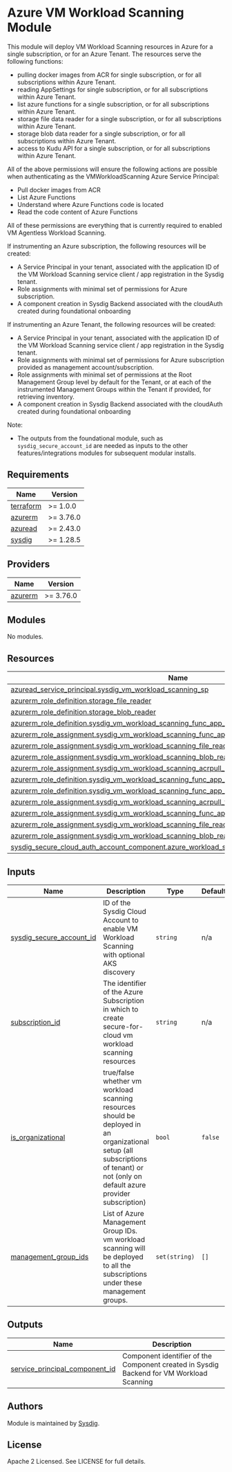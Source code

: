 # Azure VM Workload Scanning Module

This module will deploy VM Workload Scanning resources in Azure for a single subscription, or for an Azure Tenant.
The resources serve the following functions:
- pulling docker images from ACR for single subscription, or for all subscriptions within Azure Tenant.
- reading AppSettings for single subscription, or for all subscriptions within Azure Tenant.
- list azure functions for a single subscription, or for all subscriptions within Azure Tenant.
- storage file data reader for a single subscription, or for all subscriptions within Azure Tenant.
- storage blob data reader for a single subscription, or for all subscriptions within Azure Tenant.
- access to Kudu API for a single subscription, or for all subscriptions within Azure Tenant.

All of the above permissions will ensure the following actions are possible when authenticating as the VMWorkloadScanning Azure Service Principal:
- Pull docker images from ACR
- List Azure Functions
- Understand where Azure Functions code is located
- Read the code content of Azure Functions

All of these permissions are everything that is currently required to enabled VM Agentless Workload Scanning.

If instrumenting an Azure subscription, the following resources will be created:
- A Service Principal in your tenant, associated with the application ID of the VM Workload Scanning service client / app registration in the Sysdig tenant.
- Role assignments with minimal set of permissions for Azure subscription.
- A component creation in Sysdig Backend associated with the cloudAuth created during foundational onboarding

If instrumenting an Azure Tenant, the following resources will be created:
- A Service Principal in your tenant, associated with the application ID of the VM Workload Scanning service client / app registration in the Sysdig tenant.
- Role assignments with minimal set of permissions for Azure subscription provided as management account/subscription.
- Role assignments with minimal set of permissions at the Root Management Group level by default for the Tenant, or at each of the
instrumented Management Groups within the Tenant if provided, for retrieving inventory.
- A component creation in Sysdig Backend associated with the cloudAuth created during foundational onboarding

Note:
- The outputs from the foundational module, such as `sysdig_secure_account_id` are needed as inputs to the other features/integrations modules for subsequent modular installs.

<!-- BEGINNING OF PRE-COMMIT-TERRAFORM DOCS HOOK -->
## Requirements

| Name | Version |
|------|---------|
| <a name="requirement_terraform"></a> [terraform](#requirement\_terraform) | >= 1.0.0 |
| <a name="requirement_azurerm"></a> [azurerm](#requirement\_azurerm) | >= 3.76.0 |
| <a name="requirement_azuread"></a> [azuread](#requirement\_azuread) | >= 2.43.0 |
| <a name="requirement_sysdig"></a> [sysdig](#requirement\_sysdig) | >= 1.28.5 |

## Providers

| Name | Version |
|------|---------|
| <a name="provider_azurerm"></a> [azurerm](#provider\_azurerm) | >= 3.76.0 |

## Modules

No modules.

## Resources

| Name | Type |
|------|------|
| [azuread_service_principal.sysdig_vm_workload_scanning_sp](https://registry.terraform.io/providers/hashicorp/azuread/latest/docs/resources/service_principal) | resource |
| [azurerm_role_definition.storage_file_reader](https://registry.terraform.io/providers/hashicorp/azurerm/latest/docs/resources/role_definition) | resource |
| [azurerm_role_definition.storage_blob_reader](https://registry.terraform.io/providers/hashicorp/azurerm/latest/docs/resources/role_definition) | resource |
| [azurerm_role_definition.sysdig_vm_workload_scanning_func_app_config_role](https://registry.terraform.io/providers/hashicorp/azurerm/latest/docs/resources/role_definition) | resource |
| [azurerm_role_assignment.sysdig_vm_workload_scanning_func_app_config_role_assignment](https://registry.terraform.io/providers/hashicorp/azurerm/latest/docs/resources/role_assignment) | resource |
| [azurerm_role_assignment.sysdig_vm_workload_scanning_file_reader_role_assignment](https://registry.terraform.io/providers/hashicorp/azurerm/latest/docs/resources/role_assignment) | resource |
| [azurerm_role_assignment.sysdig_vm_workload_scanning_blob_reader_role_assignment](https://registry.terraform.io/providers/hashicorp/azurerm/latest/docs/resources/role_assignment) | resource |
| [azurerm_role_assignment.sysdig_vm_workload_scanning_acrpull_assignment](https://registry.terraform.io/providers/hashicorp/azurerm/latest/docs/resources/role_assignment) | resource |
| [azurerm_role_definition.sysdig_vm_workload_scanning_func_app_config_role_for_tenant](https://registry.terraform.io/providers/hashicorp/azurerm/latest/docs/resources/role_definition) | resource |
| [azurerm_role_definition.sysdig_vm_workload_scanning_func_app_config_role_for_tenant](https://registry.terraform.io/providers/hashicorp/azurerm/latest/docs/resources/role_definition) | resource |
| [azurerm_role_assignment.sysdig_vm_workload_scanning_acrpull_for_tenant_assignment](https://registry.terraform.io/providers/hashicorp/azurerm/latest/docs/resources/role_assignment) | resource |
| [azurerm_role_assignment.sysdig_vm_workload_scanning_func_app_config_role_assignment_for_tenant](https://registry.terraform.io/providers/hashicorp/azurerm/latest/docs/resources/role_assignment) | resource |
| [azurerm_role_assignment.sysdig_vm_workload_scanning_file_reader_role_assignment_for_tenant](https://registry.terraform.io/providers/hashicorp/azurerm/latest/docs/resources/role_assignment) | resource |
| [azurerm_role_assignment.sysdig_vm_workload_scanning_blob_reader_role_assignment_for_tenant](https://registry.terraform.io/providers/hashicorp/azurerm/latest/docs/resources/role_assignment) | resource |
| [sysdig_secure_cloud_auth_account_component.azure_workload_scanning_component](https://registry.terraform.io/providers/sysdiglabs/sysdig/latest/docs/resources/secure_cloud_auth_account_component) | resource |

## Inputs

| Name | Description                                                                                                                                                                        | Type | Default | Required |
|------|------------------------------------------------------------------------------------------------------------------------------------------------------------------------------------|------|---------|:--------:|
| <a name="input_sysdig_secure_account_id"></a> [sysdig\_secure\_account\_id](#input\_sysdig\_secure\_account\_id) | ID of the Sysdig Cloud Account to enable VM Workload Scanning with optional AKS discovery                            | `string` | n/a | yes |
| <a name="input_subscription_id"></a> [subscription\_id](#input\_subscription\_id) | The identifier of the Azure Subscription in which to create secure-for-cloud vm workload scanning resources                                                                        | `string` | n/a | yes |
| <a name="input_is_organizational"></a> [is\_organizational](#input\_is\_organizational) | true/false whether vm workload scanning resources should be deployed in an organizational setup (all subscriptions of tenant) or not (only on default azure provider subscription) | `bool` | `false` | no |
| <a name="input_management_group_ids"></a> [management\_group\_ids](#input\_management\_group\_ids) | List of Azure Management Group IDs. vm workload scanning will be deployed to all the subscriptions under these management groups.                                                  | `set(string)` | `[]` | no |

## Outputs

| Name | Description                                                                              |
|------|------------------------------------------------------------------------------------------|
| <a name="output_service_principal_component_id"></a> [service\_principal\_component\_id](#output\_service\_principal\_component\_id) | Component identifier of the Component created in Sysdig Backend for VM Workload Scanning |
<!-- END OF PRE-COMMIT-TERRAFORM DOCS HOOK -->

## Authors

Module is maintained by [Sysdig](https://sysdig.com).

## License

Apache 2 Licensed. See LICENSE for full details.

